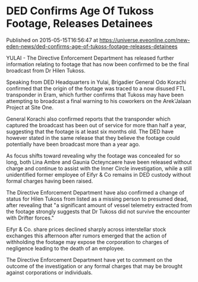 # DED Confirms Age Of Tukoss Footage, Releases Detainees
Published on 2015-05-15T16:56:47 at https://universe.eveonline.com/new-eden-news/ded-confirms-age-of-tukoss-footage-releases-detainees

YULAI - The Directive Enforcement Department has released further information relating to footage that has now been confirmed to be the final broadcast from Dr Hilen Tukoss.

Speaking from DED Headquarters in Yulai, Brigadier General Odo Korachi confirmed that the origin of the footage was traced to a now disused FTL transponder in Eram, which further confirms that Tukoss may have been attempting to broadcast a final warning to his coworkers on the Arek'Jalaan Project at Site One.

General Korachi also confirmed reports that the transponder which captured the broadcast has been out of service for more than half a year, suggesting that the footage is at least six months old. The DED have however stated in the same release that they believe the footage could potentially have been broadcast more than a year ago.

As focus shifts toward revealing why the footage was concealed for so long, both Lina Ambre and Gaunia Octeyncaere have been released without charge and continue to assist with the Inner Circle investigation, while a still unidentified former employee of Eifyr & Co remains in DED custody without formal charges having been raised.

The Directive Enforcement Department have also confirmed a change of status for Hilen Tukoss from listed as a missing person to presumed dead, after revealing that "a significant amount of vessel telemetry extracted from the footage strongly suggests that Dr Tukoss did not survive the encounter with Drifter forces."

Eifyr & Co. share prices declined sharply across interstellar stock exchanges this afternoon after rumors emerged that the action of withholding the footage may expose the corporation to charges of negligence leading to the death of an employee.

The Directive Enforcement Department have yet to comment on the outcome of the investigation or any formal charges that may be brought against corporations or individuals.
